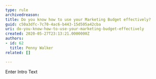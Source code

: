 ```yaml
---
type: rule
archivedreason: 
title: Do you know how to use your Marketing Budget effectively?
guid: c50a3dfc-7c70-4ac6-b443-15d505a42cba
uri: do-you-know-how-to-use-your-marketing-budget-effectively
created: 2020-05-27T23:13:21.0000000Z
authors:
- id: 62
  title: Penny Walker
related: []

---
```



Enter Intro Text
<br><excerpt class='endintro'></excerpt><br>



